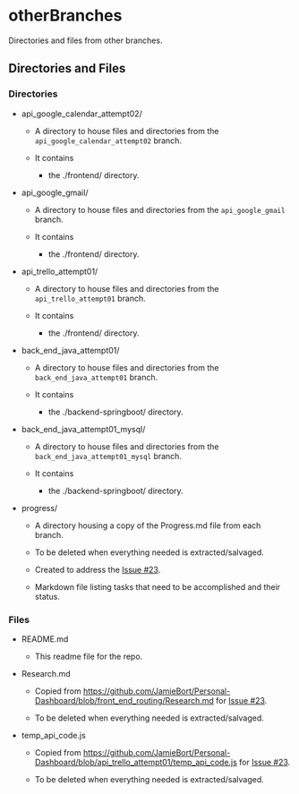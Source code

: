 # otherBranches

Directories and files from other branches.

## Directories and Files

### Directories

- api_google_calendar_attempt02/

  - A directory to house files and directories from the `api_google_calendar_attempt02` branch.

  - It contains

    - the ./frontend/ directory.

- api_google_gmail/

  - A directory to house files and directories from the `api_google_gmail` branch.

  - It contains

    - the ./frontend/ directory.

- api_trello_attempt01/

  - A directory to house files and directories from the `api_trello_attempt01` branch.

  - It contains

    - the ./frontend/ directory.

- back_end_java_attempt01/

  - A directory to house files and directories from the `back_end_java_attempt01` branch.

  - It contains

    - the ./backend-springboot/ directory.

- back_end_java_attempt01_mysql/

  - A directory to house files and directories from the `back_end_java_attempt01_mysql` branch.

  - It contains

    - the ./backend-springboot/ directory.

- progress/

  - A directory housing a copy of the Progress.md file from each branch.

  - To be deleted when everything needed is extracted/salvaged.

  - Created to address the [Issue #23](https://github.com/JamieBort/Personal-Dashboard/issues/23).

  - Markdown file listing tasks that need to be accomplished and their status.

### Files

- README.md

  - This readme file for the repo.

- Research.md

  - Copied from https://github.com/JamieBort/Personal-Dashboard/blob/front_end_routing/Research.md for [Issue #23](https://github.com/JamieBort/Personal-Dashboard/issues/23).

  - To be deleted when everything needed is extracted/salvaged.

- temp_api_code.js

  - Copied from https://github.com/JamieBort/Personal-Dashboard/blob/api_trello_attempt01/temp_api_code.js for [Issue #23](https://github.com/JamieBort/Personal-Dashboard/issues/23).

  - To be deleted when everything needed is extracted/salvaged.
